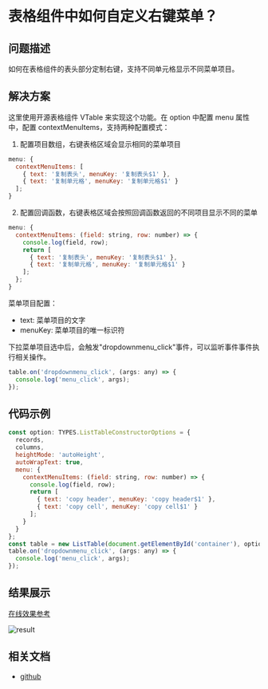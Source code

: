 # 表格组件中如何自定义右键菜单？

## 问题描述

如何在表格组件的表头部分定制右键，支持不同单元格显示不同菜单项目。

## 解决方案

这里使用开源表格组件 VTable 来实现这个功能。在 option 中配置 menu 属性中，配置 contextMenuItems，支持两种配置模式：

1. 配置项目数组，右键表格区域会显示相同的菜单项目

```javascript
menu: {
  contextMenuItems: [
    { text: '复制表头', menuKey: '复制表头$1' },
    { text: '复制单元格', menuKey: '复制单元格$1' }
  ];
}
```

2. 配置回调函数，右键表格区域会按照回调函数返回的不同项目显示不同的菜单

```javascript
menu: {
  contextMenuItems: (field: string, row: number) => {
    console.log(field, row);
    return [
      { text: '复制表头', menuKey: '复制表头$1' },
      { text: '复制单元格', menuKey: '复制单元格$1' }
    ];
  };
}
```

菜单项目配置：

- text: 菜单项目的文字
- menuKey: 菜单项目的唯一标识符

下拉菜单项目选中后，会触发"dropdownmenu_click"事件，可以监听事件事件执行相关操作。

```javascript
table.on('dropdownmenu_click', (args: any) => {
  console.log('menu_click', args);
});
```

## 代码示例

```javascript
const option: TYPES.ListTableConstructorOptions = {
  records,
  columns,
  heightMode: 'autoHeight',
  autoWrapText: true,
  menu: {
    contextMenuItems: (field: string, row: number) => {
      console.log(field, row);
      return [
        { text: 'copy header', menuKey: 'copy header$1' },
        { text: 'copy cell', menuKey: 'copy cell$1' }
      ];
    }
  }
};
const table = new ListTable(document.getElementById('container'), option);
table.on('dropdownmenu_click', (args: any) => {
  console.log('menu_click', args);
});
```

## 结果展示

[在线效果参考](https://codesandbox.io/s/vtable-context-menu-m8vx7v)

![result](/vtable/faq/18-0.png)

## 相关文档

- [github](https://github.com/VisActor/VTable)
